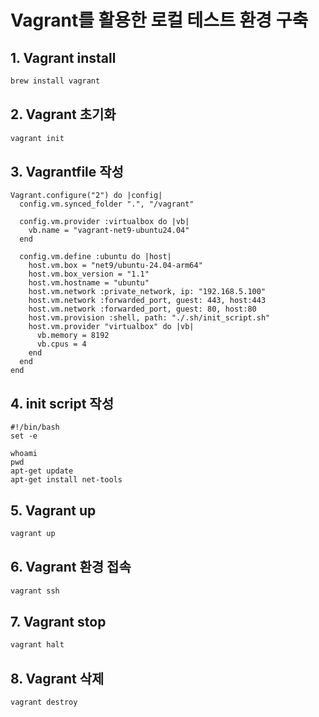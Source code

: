 # Vagrant를 활용한 로컬 테스트 환경 구축
## 1. Vagrant install
```bash
brew install vagrant
```
## 2. Vagrant 초기화
```bash
vagrant init
```
## 3. Vagrantfile 작성
```text
Vagrant.configure("2") do |config|
  config.vm.synced_folder ".", "/vagrant"

  config.vm.provider :virtualbox do |vb|
    vb.name = "vagrant-net9-ubuntu24.04"
  end

  config.vm.define :ubuntu do |host|
    host.vm.box = "net9/ubuntu-24.04-arm64"
    host.vm.box_version = "1.1"
    host.vm.hostname = "ubuntu"
    host.vm.network :private_network, ip: "192.168.5.100"
    host.vm.network :forwarded_port, guest: 443, host:443
    host.vm.network :forwarded_port, guest: 80, host:80
    host.vm.provision :shell, path: "./.sh/init_script.sh"
    host.vm.provider "virtualbox" do |vb|
      vb.memory = 8192
      vb.cpus = 4
    end
  end
end
```
## 4. init script 작성
```shell
#!/bin/bash
set -e

whoami
pwd
apt-get update
apt-get install net-tools
```
## 5. Vagrant up
```bash
vagrant up
```
## 6. Vagrant 환경 접속
```bash
vagrant ssh
```
## 7. Vagrant stop
```bash
vagrant halt
```
## 8. Vagrant 삭제
```bash
vagrant destroy
```
